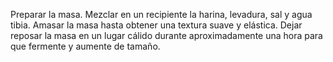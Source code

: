 Preparar la masa.
    Mezclar en un recipiente la harina, levadura, sal y agua tibia.
    Amasar la masa hasta obtener una textura suave y elástica.
    Dejar reposar la masa en un lugar cálido durante aproximadamente una hora para que fermente y aumente de tamaño.